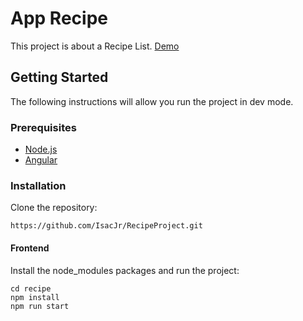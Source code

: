 


# App Recipe

This project is about a Recipe List.
[Demo](https://recipe-project-pi.vercel.app)

## Getting Started

The following instructions will allow you run the project in dev mode.

### Prerequisites

- [Node.js](https://nodejs.org/en/)
- [Angular](https://angular.io/)

### Installation

Clone the repository:
```
https://github.com/IsacJr/RecipeProject.git
```

#### Frontend

Install the node_modules packages and run the project:
 ```
cd recipe
npm install
npm run start
```

